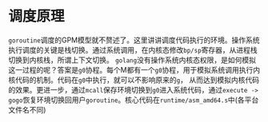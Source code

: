 # 调度原理
`goroutine`调度的GPM模型就不赘述了。这里讲讲调度代码执行的环境。操作系统执行调度的关键是栈切换。通过系统调用，在内核态修改`bp/sp`寄存器，从进程栈切换到内核栈，所谓上下文切换。
`golang`没有操作系统内核态权限，是如何模拟这一过程的呢？答案是`g0`协程。每个M都有一个`g0`协程，用于模拟系统调用执行内核代码的机制。代码在`g0`中执行，就可以不影响原来的`g`，
从而达到模拟内核代码的效果。更进一步，通过`mcall`保存环境切换到`g0`进入系统代码，通过`execute -> gogo`恢复环境切换回用户`goroutine`。核心代码在`runtime/asm_amd64.s`中(各平台文件名不同)
